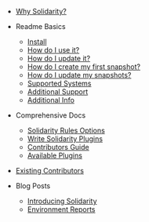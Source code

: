 - [Why Solidarity?](#why-does-solidarity-existquestion)
- Readme Basics
  - [Install](#install)
  - [How do I use it?](#how-do-I-use-it)
  - [How do I update it?](#how-do-i-update-it-to-my-machine-specs)
  - [How do I create my first snapshot?](#how-do-I-create-my-first-snapshot)
  - [How do I update my snapshots?](#how-do-I-update-my-snapshots)
  - [Supported Systems](#supported-systems)
  - [Additional Support](#support)
  - [Additional Info](#additional-info)
- Comprehensive Docs
  - [Solidarity Rules Options](/docs/options.md)
  - [Write Solidarity Plugins](/docs/plugins.md)
  - [Contributors Guide](/docs/contributorsGuide.md)
  - [Available Plugins](/docs/pluginsList.md)

- [Existing Contributors](/docs/existingContributors.md)
- Blog Posts
  - [Introducing Solidarity](https://shift.infinite.red/solidarity-the-cli-for-developer-sanity-672fa81b98e9)
  - [Environment Reports](https://shift.infinite.red/effortless-environment-reports-d129d53eb405)

